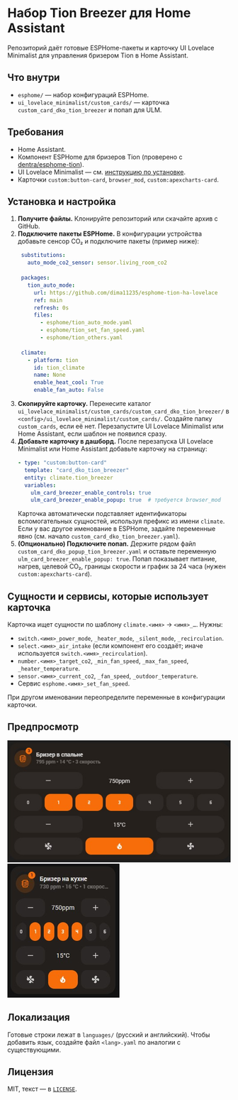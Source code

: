 # Набор Tion Breezer для Home Assistant

Репозиторий даёт готовые ESPHome-пакеты и карточку UI Lovelace Minimalist для управления бризером Tion в Home Assistant.

## Что внутри
- `esphome/` — набор конфигураций ESPHome.
- `ui_lovelace_minimalist/custom_cards/` — карточка `custom_card_dko_tion_breezer` и попап для ULM.

## Требования
- Home Assistant.
- Компонент ESPHome для бризеров Tion (проверено с [dentra/esphome-tion](https://github.com/dentra/esphome-tion)).
- UI Lovelace Minimalist — см. [инструкцию по установке](https://ui-lovelace-minimalist.github.io/UI/setup/installation/).
- Карточки `custom:button-card`, `browser_mod`, `custom:apexcharts-card`.

## Установка и настройка
1. **Получите файлы.** Клонируйте репозиторий или скачайте архив с GitHub.
2. **Подключите пакеты ESPHome.** В конфигурации устройства добавьте сенсор CO₂ и подключите пакеты (пример ниже):
   ```yaml
    substitutions:
      auto_mode_co2_sensor: sensor.living_room_co2

    packages:
      tion_auto_mode:
        url: https://github.com/dima11235/esphome-tion-ha-lovelace
        ref: main
        refresh: 0s
        files:
          - esphome/tion_auto_mode.yaml
          - esphome/tion_set_fan_speed.yaml
          - esphome/tion_others.yaml

    climate:
      - platform: tion
        id: tion_climate
        name: None
        enable_heat_cool: True
        enable_fan_auto: False
   ```
3. **Скопируйте карточку.** Перенесите каталог `ui_lovelace_minimalist/custom_cards/custom_card_dko_tion_breezer/` в `<config>/ui_lovelace_minimalist/custom_cards/`. Создайте папку `custom_cards`, если её нет. Перезапустите UI Lovelace Minimalist или Home Assistant, если шаблон не появился сразу.
4. **Добавьте карточку в дашборд.** После перезапуска UI Lovelace Minimalist или Home Assistant добавьте карточку на страницу:
   ```yaml
   - type: "custom:button-card"
     template: "card_dko_tion_breezer"
     entity: climate.tion_breezer
     variables:
       ulm_card_breezer_enable_controls: true
       ulm_card_breezer_enable_popup: true  # требуется browser_mod
   ```
   Карточка автоматически подставляет идентификаторы вспомогательных сущностей, используя префикс из имени `climate`. Если у вас другое именование в ESPHome, задайте переменные явно (см. начало `custom_card_dko_tion_breezer.yaml`).
5. **(Опционально) Подключите попап.** Держите рядом файл `custom_card_dko_popup_tion_breezer.yaml` и оставьте переменную `ulm_card_breezer_enable_popup: true`. Попап показывает питание, нагрев, целевой CO₂, границы скорости и график за 24 часа (нужен `custom:apexcharts-card`).

## Сущности и сервисы, которые использует карточка
Карточка ищет сущности по шаблону `climate.<имя>` → `<имя>_…`. Нужны:
- `switch.<имя>_power_mode`, `_heater_mode`, `_silent_mode`, `_recirculation`.
- `select.<имя>_air_intake` (если компонент его создаёт; иначе используется `switch.<имя>_recirculation`).
- `number.<имя>_target_co2`, `_min_fan_speed`, `_max_fan_speed`, `_heater_temperature`.
- `sensor.<имя>_current_co2`, `_fan_speed`, `_outdoor_temperature`.
- Сервис `esphome.<имя>_set_fan_speed`.

При другом именовании переопределите переменные в конфигурации карточки.

## Предпросмотр
![Полный вид карточки](images/big.jpg)
![Компактный вид карточки](images/small.jpg)

## Локализация
Готовые строки лежат в `languages/` (русский и английский). Чтобы добавить язык, создайте файл `<lang>.yaml` по аналогии с существующими.

## Лицензия
MIT, текст — в [`LICENSE`](LICENSE).
